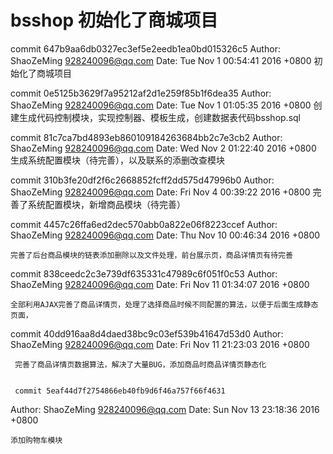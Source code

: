 # bsshop    初始化了商城项目

commit 647b9aa6db0327ec3ef5e2eedb1ea0bd015326c5
Author: ShaoZeMing <928240096@qq.com>
Date:   Tue Nov 1 00:54:41 2016 +0800
    初始化了商城项目


commit 0e5125b3629f7a95212af2d1e259f85b1f6dea35
Author: ShaoZeMing <928240096@qq.com>
Date:   Tue Nov 1 01:05:35 2016 +0800
    创建生成代码控制模块，实现控制器、模板生成，创建数据表代码bsshop.sql


commit 81c7ca7bd4893eb860109184263684bb2c7e3cb2
Author: ShaoZeMing <928240096@qq.com>
Date:   Wed Nov 2 01:22:40 2016 +0800
    生成系统配置模块（待完善），以及联系的添删改查模块

commit 310b3fe20df2f6c2668852fcff2dd575d47996b0
Author: ShaoZeMing <928240096@qq.com>
Date:   Fri Nov 4 00:39:22 2016 +0800
    完善了系统配置模块，新增商品模块（待完善）


commit 4457c26ffa6ed2dec570abb0a822e06f8223ccef
Author: ShaoZeMing <928240096@qq.com>
Date:   Thu Nov 10 00:46:34 2016 +0800

    完善了后台商品模块的链表添加删除以及文件处理，前台展示页，商品详情页有待完善


commit 838ceedc2c3e739df635331c47989c6f051f0c53
Author: ShaoZeMing <928240096@qq.com>
Date:   Fri Nov 11 01:34:07 2016 +0800

    全部利用AJAX完善了商品详情页，处理了选择商品时候不同配置的算法，以便于后面生成静态页面，

commit 40dd916aa8d4daed38bc9c03ef539b41647d53d0
Author: ShaoZeMing <928240096@qq.com>
Date:   Fri Nov 11 21:23:03 2016 +0800

     完善了商品详情页数据算法，解决了大量BUG，添加商品时商品详情页静态化
     
     
     commit 5eaf44d7f2754866eb40fb9d6f46a757f66f4631
Author: ShaoZeMing <928240096@qq.com>
Date:   Sun Nov 13 23:18:36 2016 +0800

    添加购物车模块

